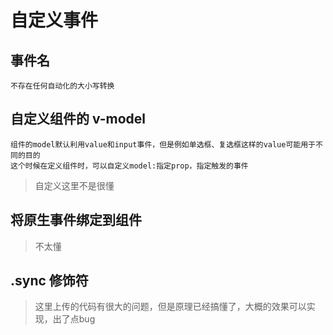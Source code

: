 # 自定义事件
## 事件名
    不存在任何自动化的大小写转换
## 自定义组件的 v-model
    组件的model默认利用value和input事件，但是例如单选框、复选框这样的value可能用于不同的目的
    这个时候在定义组件时，可以自定义model:指定prop，指定触发的事件
>自定义这里不是很懂
## 将原生事件绑定到组件
>不太懂
## .sync 修饰符
> 这里上传的代码有很大的问题，但是原理已经搞懂了，大概的效果可以实现，出了点bug
